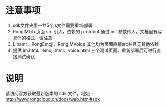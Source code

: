 # 注意事项

1. sdk文件夹里一共5个js文件需要重新部署
2. RongIMLib 页面 src 引入，依赖的 protobuf 通过 init 参数传入，文档里有写具体的格式，请注意
3. Libamr、RongEmoji、RongIMVoice 其他均为页面直接src并且无其他依赖
4. 提供 im.html、emoji.html、voice.html 三个测试页面，重新部署后可进行直接测试确认


# 说明

请访问官方获取最新版本的 sdk 文件，地址 http://www.rongcloud.cn/docs/web.html#sdk
